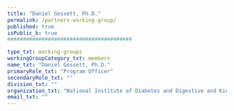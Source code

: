 ```yaml
---
title: "Daniel Gossett, Ph.D."
permalink: /partners-working-group/
published: true
isPublic_b: true
########################################

type_txt: working-groups
workingGroupCategory_txt: members
name_txt: "Daniel Gossett, Ph.D."
primaryRole_txt: "Program Officer"
secondaryRole_txt: ""
division_txt: ""
organization_txt: "National Institute of Diabetes and Digestive and Kidney Diseases (NIDDK)"
email_txt: ""
---
```


